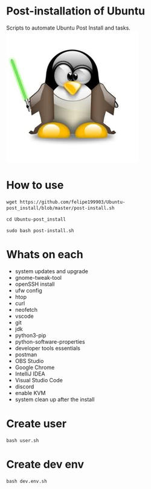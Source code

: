 # Post-installation of Ubuntu

Scripts to automate Ubuntu Post Install and tasks.
<img src=".github/ppyd.jpg">

# How to use
```
wget https://github.com/felipe199903/Ubuntu-post_install/blob/master/post-install.sh
```
```
cd Ubuntu-post_install
```
```
sudo bash post-install.sh
```
# Whats on each
- system updates and upgrade
- gnome-tweak-tool
- openSSH install
- ufw config
- htop
- curl
- neofetch
- vscode
- git
- jdk
- python3-pip
- python-software-properties
- developer tools essentials
- postman
- OBS Studio
- Google Chrome
- IntelliJ IDEA
- Visual Studio Code
- discord
- enable KVM
- system clean up after the install

# Create user

```
bash user.sh
```

# Create dev env

```
bash dev.env.sh
```
